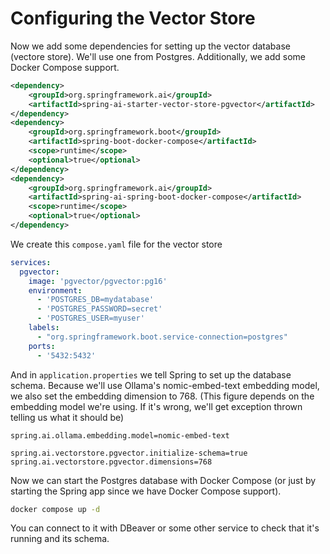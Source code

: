 # Configuring the Vector Store
Now we add some dependencies for setting up the vector database (vectore store).
We'll use one from Postgres. Additionally, we add some Docker Compose support.
```xml
<dependency>
    <groupId>org.springframework.ai</groupId>
    <artifactId>spring-ai-starter-vector-store-pgvector</artifactId>
</dependency>
<dependency>
    <groupId>org.springframework.boot</groupId>
    <artifactId>spring-boot-docker-compose</artifactId>
    <scope>runtime</scope>
    <optional>true</optional>
</dependency>
<dependency>
    <groupId>org.springframework.ai</groupId>
    <artifactId>spring-ai-spring-boot-docker-compose</artifactId>
    <scope>runtime</scope>
    <optional>true</optional>
</dependency>
```

We create this `compose.yaml` file for the vector store
```yaml
services:
  pgvector:
    image: 'pgvector/pgvector:pg16'
    environment:
      - 'POSTGRES_DB=mydatabase'
      - 'POSTGRES_PASSWORD=secret'
      - 'POSTGRES_USER=myuser'
    labels:
      - "org.springframework.boot.service-connection=postgres"
    ports:
      - '5432:5432'
```

And in `application.properties` we tell Spring to set up the database schema. 
Because we'll use Ollama's nomic-embed-text embedding model, we also set the embedding dimension to 768.
(This figure depends on the embedding model we're using. If it's wrong, we'll get exception thrown telling us what it should be)
```properties
spring.ai.ollama.embedding.model=nomic-embed-text

spring.ai.vectorstore.pgvector.initialize-schema=true
spring.ai.vectorstore.pgvector.dimensions=768
```

Now we can start the Postgres database with Docker Compose (or just by starting the Spring app since we have Docker Compose support).
```bash
docker compose up -d
```

You can connect to it with DBeaver or some other service to check that it's running and its schema.
